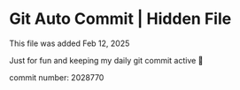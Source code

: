 # Git Auto Commit | Hidden File

This file was added Feb 12, 2025

Just for fun and keeping my daily git commit active 🤪

commit number: 2028770
